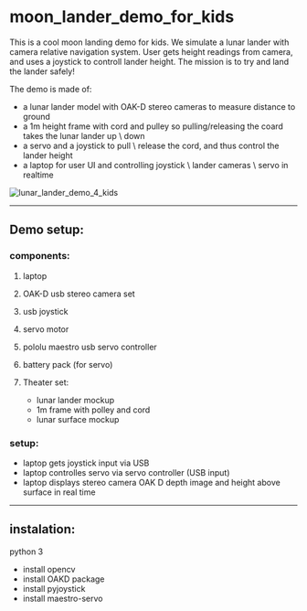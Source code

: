 # moon_lander_demo_for_kids
This is a cool moon landing demo for kids.
We simulate a lunar lander with camera relative navigation system.
User gets height readings from camera, and uses a joystick to controll lander height.
The mission is to try and land the lander safely!


The demo is made of:
- a lunar lander model with OAK-D stereo cameras to measure distance to ground
- a 1m height frame with cord and pulley so pulling/releasing the coard takes
the lunar lander up \ down
- a servo and a joystick to pull \ release the cord, and thus control
the lander height
- a laptop for user UI and controlling joystick \ lander cameras \ servo in realtime


![lunar_lander_demo_4_kids](https://user-images.githubusercontent.com/32566844/213310963-2004f37a-1c88-407b-a339-2b3ddd92da6f.png)

---

## Demo setup:

### components:

1) laptop 
2) OAK-D usb stereo camera set
2) usb joystick
3) servo motor
4) pololu maestro usb servo controller
5) battery pack (for servo)
6) Theater set:

    - lunar lander mockup 
    - 1m frame with polley and cord
    - lunar surface mockup 


### setup:

- laptop gets joystick input via USB
- laptop controlles servo via servo controller (USB input)
- laptop displays stereo camera OAK D depth image and height above surface in real time


---

## instalation:

python 3

- install opencv
- install OAKD package
- install pyjoystick
- install maestro-servo




